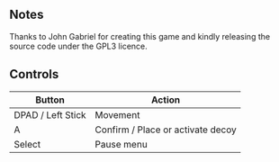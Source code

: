 ## Notes

Thanks to John Gabriel for creating this game and kindly releasing the source code under the GPL3 licence.

## Controls

| Button | Action |
|--|--| 
|DPAD / Left Stick|Movement|
|A|Confirm / Place or activate decoy|
|Select|Pause menu|


